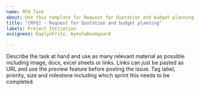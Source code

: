 ```yaml
---
name: RFQ Task
about: Use this template for Request for Quotation and budget planning
title: "[RFQ] - Request for Quotation and budget planning"
labels: Project Initiation
assignees: KaylynFritz, AyeshaBoomgaard

---
```


Describe the task at hand and use as many relevant material as possible including image, docx, excel sheets or links. Links can just be pasted as URL and use the preview feature before posting the issue. Tag label, priority, size and milestone including which sprint this needs to be completed.
